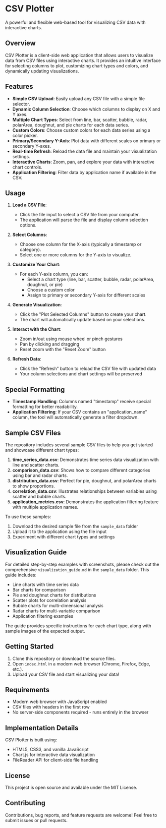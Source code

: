 # CSV Plotter

A powerful and flexible web-based tool for visualizing CSV data with interactive charts.

## Overview

CSV Plotter is a client-side web application that allows users to visualize data from CSV files using interactive charts. It provides an intuitive interface for selecting columns to plot, customizing chart types and colors, and dynamically updating visualizations.

## Features

- **Simple CSV Upload**: Easily upload any CSV file with a simple file selector.
- **Dynamic Column Selection**: Choose which columns to display on X and Y axes.
- **Multiple Chart Types**: Select from line, bar, scatter, bubble, radar, polarArea, doughnut, and pie charts for each data series.
- **Custom Colors**: Choose custom colors for each data series using a color picker.
- **Primary/Secondary Y-Axis**: Plot data with different scales on primary or secondary Y-axes.
- **Real-time Refresh**: Reload the data file and maintain your visualization settings.
- **Interactive Charts**: Zoom, pan, and explore your data with interactive chart controls.
- **Application Filtering**: Filter data by application name if available in the CSV.

## Usage

1. **Load a CSV File**:

   - Click the file input to select a CSV file from your computer.
   - The application will parse the file and display column selection options.

2. **Select Columns**:

   - Choose one column for the X-axis (typically a timestamp or category).
   - Select one or more columns for the Y-axis to visualize.

3. **Customize Your Chart**:

   - For each Y-axis column, you can:
     - Select a chart type (line, bar, scatter, bubble, radar, polarArea, doughnut, or pie)
     - Choose a custom color
     - Assign to primary or secondary Y-axis for different scales

4. **Generate Visualization**:

   - Click the "Plot Selected Columns" button to create your chart.
   - The chart will automatically update based on your selections.

5. **Interact with the Chart**:

   - Zoom in/out using mouse wheel or pinch gestures
   - Pan by clicking and dragging
   - Reset zoom with the "Reset Zoom" button

6. **Refresh Data**:
   - Click the "Refresh" button to reload the CSV file with updated data
   - Your column selections and chart settings will be preserved

## Special Formatting

- **Timestamp Handling**: Columns named "timestamp" receive special formatting for better readability.
- **Application Filtering**: If your CSV contains an "application_name" column, the tool will automatically generate a filter dropdown.

## Sample CSV Files

The repository includes several sample CSV files to help you get started and showcase different chart types:

1. **time_series_data.csv**: Demonstrates time series data visualization with line and scatter charts.
2. **comparison_data.csv**: Shows how to compare different categories using bar and radar charts.
3. **distribution_data.csv**: Perfect for pie, doughnut, and polarArea charts to show proportions.
4. **correlation_data.csv**: Illustrates relationships between variables using scatter and bubble charts.
5. **application_metrics.csv**: Demonstrates the application filtering feature with multiple application names.

To use these samples:

1. Download the desired sample file from the `sample_data` folder
2. Upload it to the application using the file input
3. Experiment with different chart types and settings

## Visualization Guide

For detailed step-by-step examples with screenshots, please check out the comprehensive `visualization_guide.md` in the `sample_data` folder. This guide includes:

- Line charts with time series data
- Bar charts for comparison
- Pie and doughnut charts for distributions
- Scatter plots for correlation analysis
- Bubble charts for multi-dimensional analysis
- Radar charts for multi-variable comparison
- Application filtering examples

The guide provides specific instructions for each chart type, along with sample images of the expected output.

## Getting Started

1. Clone this repository or download the source files.
2. Open `index.html` in a modern web browser (Chrome, Firefox, Edge, etc.).
3. Upload your CSV file and start visualizing your data!

## Requirements

- Modern web browser with JavaScript enabled
- CSV files with headers in the first row
- No server-side components required - runs entirely in the browser

## Implementation Details

CSV Plotter is built using:

- HTML5, CSS3, and vanilla JavaScript
- Chart.js for interactive data visualization
- FileReader API for client-side file handling

## License

This project is open source and available under the MIT License.

## Contributing

Contributions, bug reports, and feature requests are welcome! Feel free to submit issues or pull requests.
